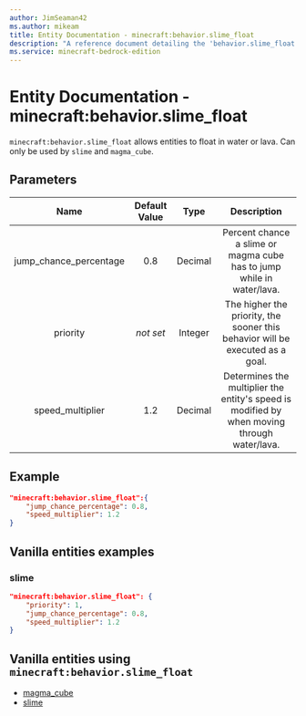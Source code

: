 ```yaml
---
author: JimSeaman42
ms.author: mikeam
title: Entity Documentation - minecraft:behavior.slime_float
description: "A reference document detailing the 'behavior.slime_float' entity goal"
ms.service: minecraft-bedrock-edition
---
```


# Entity Documentation - minecraft:behavior.slime_float

`minecraft:behavior.slime_float` allows entities to float in water or lava. Can only be used by `slime` and `magma_cube`.

## Parameters

| Name| Default Value| Type| Description |
|:-----------:|:-----------:|:-----------:|:-----------:|
| jump_chance_percentage| 0.8| Decimal| Percent chance a slime or magma cube has to jump while in water/lava. |
| priority|*not set*|Integer|The higher the priority, the sooner this behavior will be executed as a goal.|
| speed_multiplier| 1.2| Decimal| Determines the multiplier the entity's speed is modified by when moving through water/lava. |

## Example

```json
"minecraft:behavior.slime_float":{
    "jump_chance_percentage": 0.8,
    "speed_multiplier": 1.2
}
```

## Vanilla entities examples

### slime

```json
"minecraft:behavior.slime_float": {
    "priority": 1,
    "jump_chance_percentage": 0.8,
    "speed_multiplier": 1.2
}
```

## Vanilla entities using `minecraft:behavior.slime_float`

- [magma_cube](../../../../Source/VanillaBehaviorPack_Snippets/entities/magma_cube.md)
- [slime](../../../../Source/VanillaBehaviorPack_Snippets/entities/slime.md)

